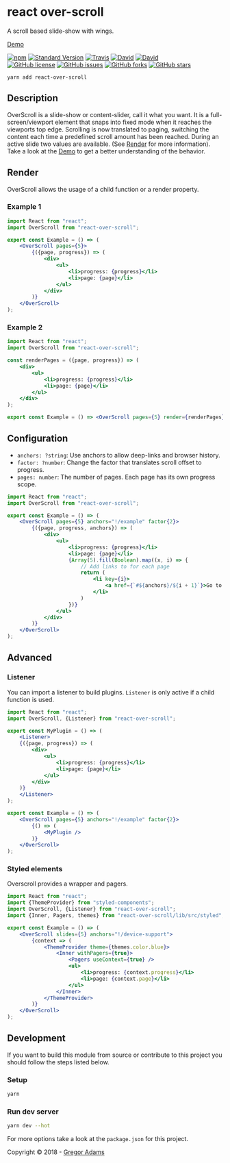 # react over-scroll

A scroll based slide-show with wings.

[Demo](https://pixelass.github.io/react-over-scroll/)

[![npm](https://img.shields.io/npm/v/react-over-scroll.svg)](https://www.npmjs.com/package/react-over-scroll)
[![Standard Version](https://img.shields.io/badge/release-standard%20version-brightgreen.svg)](https://github.com/conventional-changelog/standard-version)
[![Travis](https://img.shields.io/travis/pixelass/react-over-scroll.svg)](https://travis-ci.org/pixelass/react-over-scroll)
[![David](https://img.shields.io/david/pixelass/react-over-scroll.svg)](https://david-dm.org/pixelass/react-over-scroll)
[![David](https://img.shields.io/david/dev/pixelass/react-over-scroll.svg)](https://david-dm.org/pixelass/react-over-scroll#info=devDependencies&view=table)  
[![GitHub license](https://img.shields.io/github/license/pixelass/react-over-scroll.svg)](https://github.com/pixelass/react-over-scroll/blob/master/LICENSE)
[![GitHub issues](https://img.shields.io/github/issues/pixelass/react-over-scroll.svg)](https://github.com/pixelass/react-over-scroll/issues)
[![GitHub forks](https://img.shields.io/github/forks/pixelass/react-over-scroll.svg)](https://github.com/pixelass/react-over-scroll/network)
[![GitHub stars](https://img.shields.io/github/stars/pixelass/react-over-scroll.svg)](https://github.com/pixelass/react-over-scroll/stargazers)

```
yarn add react-over-scroll
```

## Description

OverScroll is a slide-show or content-slider, call it what you want. It is a full-screen/viewport element that snaps into fixed mode when it reaches the viewports top edge. Scrolling is now translated to paging, switching the content each time a predefined scroll amount has been reached. During an active slide two values are available. (See [Render](https://github.com/pixelass/react-over-scroll/#render) for more information). Take a look at the [Demo](https://pixelass.github.io/react-over-scroll/) to get a better understanding of the behavior.

## Render

OverScroll allows the usage of a child function or a render property.

### Example 1

```jsx
import React from "react";
import OverScroll from "react-over-scroll";

export const Example = () => (
	<OverScroll pages={5}>
		{({page, progress}) => (
			<div>
				<ul>
					<li>progress: {progress}</li>
					<li>page: {page}</li>
				</ul>
			</div>
		)}
	</OverScroll>
);
```

### Example 2

```jsx
import React from "react";
import OverScroll from "react-over-scroll";

const renderPages = ({page, progress}) => (
	<div>
		<ul>
			<li>progress: {progress}</li>
			<li>page: {page}</li>
		</ul>
	</div>
);

export const Example = () => <OverScroll pages={5} render={renderPages} />;
```

## Configuration

-   `anchors: ?string`: Use anchors to allow deep-links and browser history.
-   `factor: ?number`: Change the factor that translates scroll offset to progress.
-   `pages: number`: The number of pages. Each page has its own progress scope.

```jsx
import React from "react";
import OverScroll from "react-over-scroll";

export const Example = () => (
	<OverScroll pages={5} anchors="!/example" factor{2}>
		{({page, progress, anchors}) => (
			<div>
				<ul>
					<li>progress: {progress}</li>
					<li>page: {page}</li>
					{Array(5).fill(Boolean).map((x, i) => {
						// Add links to for each page
						return (
							<li key={i}>
								<a href={`#${anchors}/${i + 1}`}>Go to Page {i + 1}</a>
							</li>
						)
					})}
				</ul>
			</div>
		)}
	</OverScroll>
);
```

## Advanced

### Listener

You can import a listener to build plugins. `Listener` is only active if a child function is used.

```jsx
import React from "react";
import OverScroll, {Listener} from "react-over-scroll";

export const MyPlugin = () => (
	<Listener>
	{({page, progress}) => (
		<div>
			<ul>
				<li>progress: {progress}</li>
				<li>page: {page}</li>
			</ul>
		</div>
	)}
	</Listener>
);

export const Example = () => (
	<OverScroll pages={5} anchors="!/example" factor{2}>
		{() => (
			<MyPlugin />
		)}
	</OverScroll>
);
```

### Styled elements

Overscroll provides a wrapper and pagers.

```jsx
import React from "react";
import {ThemeProvider} from "styled-components";
import OverScroll, {Listener} from "react-over-scroll";
import {Inner, Pagers, themes} from "react-over-scroll/lib/src/styled";

export const Example = () => (
	<OverScroll slides={5} anchors="!/device-support">
		{context => (
			<ThemeProvider theme={themes.color.blue}>
				<Inner withPagers={true}>
					<Pagers useContext={true} />
					<ul>
						<li>progress: {context.progress}</li>
						<li>page: {context.page}</li>
					</ul>
				</Inner>
			</ThemeProvider>
		)}
	</OverScroll>
);
```

## Development

If you want to build this module from source or contribute to this project you
should follow the steps listed below.

### Setup

```bash
yarn
```

### Run dev server

```bash
yarn dev --hot
```

For more options take a look at the `package.json` for this project.

Copyright © 2018 - [Gregor Adams](mailto:greg@pixelass.com)
